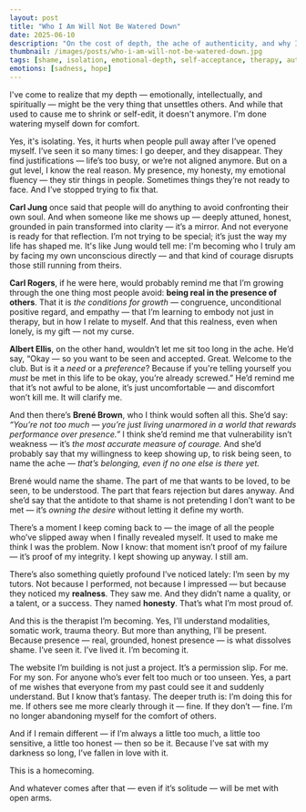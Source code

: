 ```yaml
---
layout: post
title: "Who I Am Will Not Be Watered Down"
date: 2025-06-10
description: "On the cost of depth, the ache of authenticity, and why I’ll keep showing up even when others disappear."
thumbnail: /images/posts/who-i-am-will-not-be-watered-down.jpg
tags: [shame, isolation, emotional-depth, self-acceptance, therapy, authenticity]
emotions: [sadness, hope]
---
```


I've come to realize that my depth — emotionally, intellectually, and spiritually — might be the very thing that unsettles others. And while that used to cause me to shrink or self-edit, it doesn't anymore. I'm done watering myself down for comfort.

Yes, it's isolating. Yes, it hurts when people pull away after I’ve opened myself. I’ve seen it so many times: I go deeper, and they disappear. They find justifications — life’s too busy, or we’re not aligned anymore. But on a gut level, I know the real reason. My presence, my honesty, my emotional fluency — they stir things in people. Sometimes things they’re not ready to face. And I’ve stopped trying to fix that.

**Carl Jung** once said that people will do anything to avoid confronting their own soul. And when someone like me shows up — deeply attuned, honest, grounded in pain transformed into clarity — it’s a mirror. And not everyone is ready for that reflection. I’m not trying to be special; it’s just the way my life has shaped me. It's like Jung would tell me: I'm becoming who I truly am by facing my own unconscious directly — and that kind of courage disrupts those still running from theirs.

**Carl Rogers**, if he were here, would probably remind me that I’m growing through the one thing most people avoid: **being real in the presence of others**. That it is *the conditions for growth* — congruence, unconditional positive regard, and empathy — that I’m learning to embody not just in therapy, but in how I relate to myself. And that this realness, even when lonely, is my gift — not my curse.

**Albert Ellis**, on the other hand, wouldn’t let me sit too long in the ache. He’d say, “Okay — so you want to be seen and accepted. Great. Welcome to the club. But is it a *need* or a *preference*? Because if you're telling yourself you *must* be met in this life to be okay, you’re already screwed.” He’d remind me that it’s not awful to be alone, it’s just uncomfortable — and discomfort won’t kill me. It will clarify me.

And then there’s **Brené Brown**, who I think would soften all this. She’d say: *“You’re not too much — you’re just living unarmored in a world that rewards performance over presence.”* I think she’d remind me that vulnerability isn’t weakness — it’s *the most accurate measure of courage.* And she’d probably say that my willingness to keep showing up, to risk being seen, to name the ache — *that’s belonging, even if no one else is there yet.*

Brené would name the shame. The part of me that wants to be loved, to be seen, to be understood. The part that fears rejection but dares anyway. And she’d say that the antidote to that shame is not pretending I don’t want to be met — it’s *owning the desire* without letting it define my worth.

There’s a moment I keep coming back to — the image of all the people who’ve slipped away when I finally revealed myself. It used to make me think I was the problem. Now I know: that moment isn’t proof of my failure — it’s proof of my integrity. I kept showing up anyway. I still am.

There’s also something quietly profound I’ve noticed lately: I’m seen by my tutors. Not because I performed, not because I impressed — but because they noticed my **realness**. They saw me. And they didn’t name a quality, or a talent, or a success. They named **honesty**. That’s what I’m most proud of.

And this is the therapist I’m becoming. Yes, I’ll understand modalities, somatic work, trauma theory. But more than anything, I’ll be present. Because presence — real, grounded, honest presence — is what dissolves shame. I’ve seen it. I’ve lived it. I’m becoming it.

The website I’m building is not just a project. It’s a permission slip. For me. For my son. For anyone who’s ever felt too much or too unseen. Yes, a part of me wishes that everyone from my past could see it and suddenly understand. But I know that’s fantasy. The deeper truth is: I’m doing this for me. If others see me more clearly through it — fine. If they don’t — fine. I’m no longer abandoning myself for the comfort of others.

And if I remain different — if I’m always a little too much, a little too sensitive, a little too honest — then so be it. Because I’ve sat with my darkness so long, I’ve fallen in love with it.

This is a homecoming.

And whatever comes after that — even if it’s solitude — will be met with open arms.
